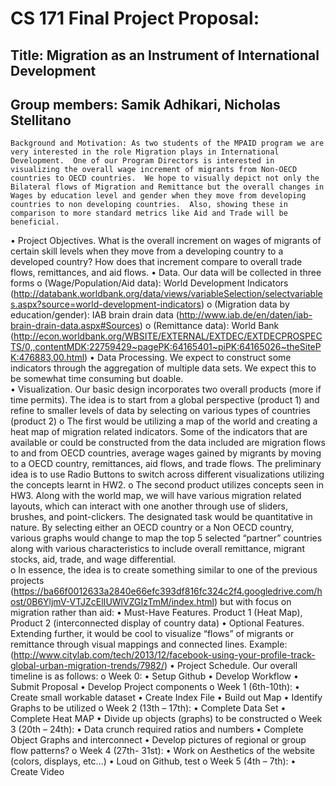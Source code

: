 # CS 171 Final Project Proposal:
## Title: Migration as an Instrument of International Development
## Group members: Samik Adhikari, Nicholas Stellitano

    Background and Motivation: As two students of the MPAID program we are very interested in the role Migration plays in International Development.  One of our Program Directors is interested in visualizing the overall wage increment of migrants from Non-OECD countries to OECD countries.  We hope to visually depict not only the Bilateral flows of Migration and Remittance but the overall changes in Wages by education level and gender when they move from developing countries to non developing countries.  Also, showing these in comparison to more standard metrics like Aid and Trade will be beneficial.
•   Project Objectives. What is the overall increment on wages of migrants of certain skill levels when they move from a developing country to a developed country?   How does that increment compare to overall trade flows, remittances, and aid flows.
•	Data. Our data will be collected in three forms
o	(Wage/Population/Aid data): World Development Indicators (http://databank.worldbank.org/data/views/variableSelection/selectvariables.aspx?source=world-development-indicators)
o	(Migration data by education/gender): IAB brain drain data (http://www.iab.de/en/daten/iab-brain-drain-data.aspx#Sources) 
o	(Remittance data): World Bank (http://econ.worldbank.org/WBSITE/EXTERNAL/EXTDEC/EXTDECPROSPECTS/0,,contentMDK:22759429~pagePK:64165401~piPK:64165026~theSitePK:476883,00.html)
•	Data Processing. We expect to construct some indicators through the aggregation of multiple data sets.  We expect this to be somewhat time consuming but doable.   
•	Visualization. Our basic design incorporates two overall products (more if time permits).  The idea is to start from a global perspective (product 1) and refine to smaller levels of data by selecting on various types of countries (product 2)
o	The first would be utilizing a map of the world and creating a heat map of migration related indicators. Some of the indicators that are available or could be constructed from the data included are migration flows to and from OECD countries, average wages gained by migrants by moving to a OECD country, remittances, aid flows, and trade flows. The preliminary idea is to use Radio Buttons to switch across different visualizations utilizing the concepts learnt in HW2.
o	The second product utilizes concepts seen in HW3. Along with the world map, we will have various migration related layouts, which can interact with one another through use of sliders, brushes, and point-clickers.  The designated task would be quantitative in nature.  By selecting either an OECD country or a Non OECD country, various graphs would change to map the top 5 selected “partner” countries along with various characteristics to include overall remittance, migrant stocks, aid, trade, and wage differential.  
o	In essence, the idea is to create something similar to one of the previous projects (https://ba66f0012633a2840e66efc393df816fc324c2f4.googledrive.com/host/0B6YljmV-VTJZcElIUWlVZGIzTmM/index.html) but with focus on migration rather than aid:
•	Must-Have Features. Product 1 (Heat Map), Product 2 (interconnected display of country data)
•	Optional Features. Extending further, it would be cool to visualize “flows” of migrants or remittance through visual mappings and connected lines. Example: (http://www.citylab.com/tech/2013/12/facebook-using-your-profile-track-global-urban-migration-trends/7982/)
•	Project Schedule. Our overall timeline is as follows:
o
    Week 0:
•	Setup Github
•	Develop Workflow
•	Submit Proposal
•	Develop Project components 
o	Week 1 (6th-10th):
•	Create small workable dataset 
•	Create Index File
•	Build out Map
•	Identify Graphs to be utilized
o	Week 2 (13th – 17th):
•	Complete Data Set
•	Complete Heat MAP
•	Divide up objects (graphs) to be constructed
o	Week 3 (20th – 24th):
•	Data crunch required ratios and numbers 
•	Complete Object Graphs and interconnect
•	Develop pictures of regional or group flow patterns?
o	Week 4 (27th- 31st): 
•	Work on Aesthetics of the website (colors, displays, etc…)
•	Loud on Github, test
o	Week 5 (4th – 7th): 
•	Create Video 

